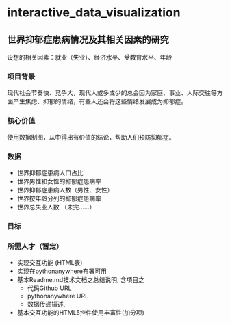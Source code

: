 # interactive_data_visualization

## 世界抑郁症患病情况及其相关因素的研究
设想的相关因素：就业（失业）、经济水平、受教育水平、年龄

### 项目背景
现代社会节奏快、竞争大，现代人或多或少的总会因为家庭、事业、人际交往等方面产生焦虑、抑郁的情绪，有些人还会将这些情绪发展成为抑郁症。

### 核心价值
使用数据制图，从中得出有价值的结论，帮助人们预防抑郁症。

### 数据
- 世界抑郁症患病人口占比
- 世界男性和女性的抑郁症患病率
- 世界抑郁症患病人数（男性、女性）
- 世界按年龄分列的抑郁症患病率
- 世界总失业人数
（未完……）

### 目标

### 所需人才（暂定）
- 实现交互功能 (HTML表)
- 实现在pythonanywhere布署可用
- 基本Readme.md技术文档之总结说明, 含項目之
  - 代码Github URL
  - pythonanywhere URL
  - 数据传递描述, 
- 基本交互功能的HTML5控件使用丰富性(加分项)


